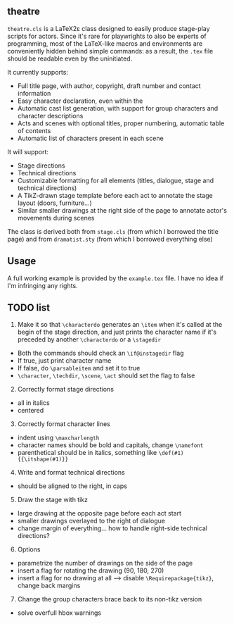 ## theatre

`theatre.cls` is a LaTeX2ε class designed to easily produce stage-play scripts for actors.
Since it's rare for playwrights to also be experts of programming, most of the LaTeX-like macros and environments are conveniently hidden behind simple commands: as a result, the `.tex` file should be readable even by the uninitiated.

It currently supports:
  * Full title page, with author, copyright, draft number and contact information
  * Easy character declaration, even within the
  * Automatic cast list generation, with support for group characters and character descriptions
  * Acts and scenes with optional titles, proper numbering, automatic table of contents
  * Automatic list of characters present in each scene

It will support:
  * Stage directions
  * Technical directions
  * Customizable formatting for all elements (titles, dialogue, stage and technical directions)
  * A TikZ-drawn stage template before each act to annotate the stage layout (doors, furniture...)
  * Similar smaller drawings at the right side of the page to annotate actor's movements during scenes

The class is derived both from `stage.cls` (from which I borrowed the title page) and from `dramatist.sty` (from which I borrowed everything else)

## Usage

A full working example is provided by the `example.tex` file. I have no idea if I'm infringing any rights.

## TODO list
1) Make it so that `\characterdo` generates an `\item` when it's called at the begin of the stage direction, and just prints the character name if it's preceded by another `\characterdo` or a `\stagedir`
  * Both the commands should check an `\if@instagedir` flag
  * If true, just print character name
  * If false, do `\parsableitem` and set it to true
  * `\character`, `\techdir`, `\scene`, `\act` should set the flag to false
  
2) Correctly format stage directions
  * all in italics
  * centered

3) Correctly format character lines
  * indent using `\maxcharlength`
  * character names should be bold and capitals, change `\namefont`
  * parenthetical should be in italics, something like `\def(#1){{\itshape(#1)}}`

4) Write and format technical directions
  * should be aligned to the right, in caps

5) Draw the stage with tikz
  * large drawing at the opposite page before each act start
  * smaller drawings overlayed to the right of dialogue
  * change margin of everything... how to handle right-side technical directions?

6) Options
  * parametrize the number of drawings on the side of the page
  * insert a flag for rotating the drawing (90, 180, 270)
  * insert a flag for no drawing at all --> disable `\Requirepackage{tikz}`, change back margins
  
7) Change the group characters brace back to its non-tikz version
  * solve overfull hbox warnings
